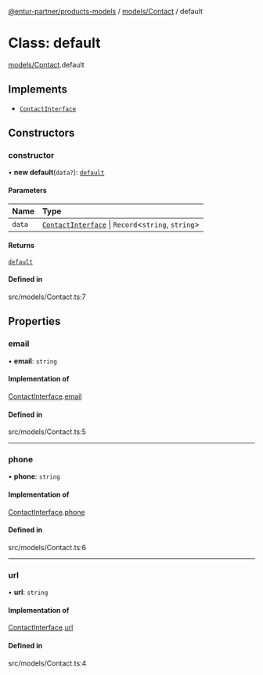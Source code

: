 [@entur-partner/products-models](../README.md) / [models/Contact](../modules/models_Contact.md) / default

# Class: default

[models/Contact](../modules/models_Contact.md).default

## Implements

- [`ContactInterface`](../interfaces/types_interfaces.ContactInterface.md)

## Constructors

### constructor

• **new default**(`data?`): [`default`](models_Contact.default.md)

#### Parameters

| Name | Type |
| :------ | :------ |
| `data` | [`ContactInterface`](../interfaces/types_interfaces.ContactInterface.md) \| `Record`\<`string`, `string`\> |

#### Returns

[`default`](models_Contact.default.md)

#### Defined in

src/models/Contact.ts:7

## Properties

### email

• **email**: `string`

#### Implementation of

[ContactInterface](../interfaces/types_interfaces.ContactInterface.md).[email](../interfaces/types_interfaces.ContactInterface.md#email)

#### Defined in

src/models/Contact.ts:5

___

### phone

• **phone**: `string`

#### Implementation of

[ContactInterface](../interfaces/types_interfaces.ContactInterface.md).[phone](../interfaces/types_interfaces.ContactInterface.md#phone)

#### Defined in

src/models/Contact.ts:6

___

### url

• **url**: `string`

#### Implementation of

[ContactInterface](../interfaces/types_interfaces.ContactInterface.md).[url](../interfaces/types_interfaces.ContactInterface.md#url)

#### Defined in

src/models/Contact.ts:4
